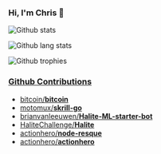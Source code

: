 ### Hi, I'm Chris 👋

<!--
**ccapo/ccapo** is a ✨ _special_ ✨ repository because its `README.md` (this file) appears on your GitHub profile.

Here are some ideas to get you started:

- 🔭 I’m currently working on ...
- 🌱 I’m currently learning ...
- 👯 I’m looking to collaborate on ...
- 🤔 I’m looking for help with ...
- 💬 Ask me about ...
- 📫 How to reach me: ...
- 😄 Pronouns: ...
- ⚡ Fun fact: ...
-->

![Github stats](https://github-readme-stats.vercel.app/api?username=ccapo&count_private=true&show_icons=true&theme=dark)

![Github lang stats](https://github-readme-stats.vercel.app/api/top-langs/?username=ccapo&langs_count=6&layout=compact&theme=dark)

![Github trophies](https://github-profile-trophy.vercel.app/?username=ccapo&theme=dark&rank=SECRET,SSS,SS,S,AAA,AA,A)

### [Github Contributions](https://github.com/faheel/GitHub-contributions)
* [bitcoin/**bitcoin**](https://github.com/bitcoin/bitcoin/pull/16024)
* [motomux/**skrill-go**](https://github.com/motomux/skrill-go/pull/1)
* [brianvanleeuwen/**Halite-ML-starter-bot**](https://github.com/brianvanleeuwen/Halite-ML-starter-bot/commits?author=ccapo)
* [HaliteChallenge/**Halite**](https://github.com/HaliteChallenge/Halite/commits?author=ccapo)
* [actionhero/**node-resque**](https://github.com/actionhero/node-resque/commits?author=ccapo)
* [actionhero/**actionhero**](https://github.com/actionhero/actionhero/commits?author=ccapo)
